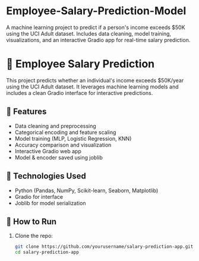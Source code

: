 # Employee-Salary-Prediction-Model
A machine learning project to predict if a person's income exceeds $50K using the UCI Adult dataset. Includes data cleaning, model training, visualizations, and an interactive Gradio app for real-time salary prediction.
# 💼 Employee Salary Prediction

This project predicts whether an individual's income exceeds $50K/year using the UCI Adult dataset. It leverages machine learning models and includes a clean Gradio interface for interactive predictions.

## 📁 Features

- Data cleaning and preprocessing
- Categorical encoding and feature scaling
- Model training (MLP, Logistic Regression, KNN)
- Accuracy comparison and visualization
- Interactive Gradio web app
- Model & encoder saved using joblib

## 🧠 Technologies Used

- Python (Pandas, NumPy, Scikit-learn, Seaborn, Matplotlib)
- Gradio for interface
- Joblib for model serialization

## 🚀 How to Run

1. Clone the repo:
   ```bash
   git clone https://github.com/yourusername/salary-prediction-app.git
   cd salary-prediction-app
